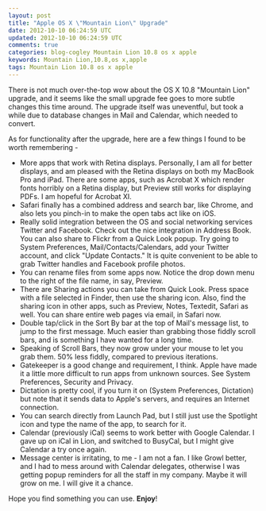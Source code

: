 ```yaml
---           
layout: post
title: "Apple OS X \"Mountain Lion\" Upgrade"
date: 2012-10-10 06:24:59 UTC
updated: 2012-10-10 06:24:59 UTC
comments: true
categories: blog-cogley Mountain Lion 10.8 os x apple
keywords: Mountain Lion,10.8,os x,apple
tags: Mountain Lion 10.8 os x apple
---
```

 

There is not much over-the-top wow about the OS X 10.8 "Mountain Lion" upgrade, and it seems like the small upgrade fee goes to more subtle changes this time around. The upgrade itself was uneventful, but took a while due to database changes in Mail and Calendar, which needed to convert.


As for functionality after the upgrade, here are a few things I found to be worth remembering - 

- More apps that work with Retina displays. Personally, I am all for better displays, and am pleased with the Retina displays on both my MacBook Pro and iPad. There are some apps, such as Acrobat X which render fonts horribly on a Retina display, but Preview still works for displaying PDFs. I am hopeful for Acrobat XI.
- Safari finally has a combined address and search bar, like Chrome, and also lets you pinch-in to make the open tabs act like on iOS. 
- Really solid integration between the OS and social networking services Twitter and Facebook. Check out the nice integration in Address Book. You can also share to Flickr from a Quick Look popup. Try going to System Preferences, Mail/Contacts/Calendars, add your Twitter account, and click "Update Contacts." It is quite convenient to be able to grab Twitter handles and Facebook profile photos. 
- You can rename files from some apps now. Notice the drop down menu to the right of the file name, in say, Preview.
- There are Sharing actions you can take from Quick Look. Press space with a file selected in Finder, then use the sharing icon. Also, find the sharing icon in other apps, such as Preview, Notes, Textedit, Safari as well. You can share entire web pages via email, in Safari now. 
- Double tap/click in the Sort By bar at the top of Mail's message list, to jump to the first message. Much easier than grabbing those fiddly scroll bars, and is something I have wanted for a long time. 
- Speaking of Scroll Bars, they now grow under your mouse to let you grab them. 50% less fiddly, compared to previous iterations. 
- Gatekeeper is a good change and requirement, I think. Apple have made it a little more difficult to run apps from unknown sources. See System Preferences, Security and Privacy. 
- Dictation is pretty cool, if you turn it on (System Preferences, Dictation) but note that it sends data to Apple's servers, and requires an Internet connection. 
- You can search directly from Launch Pad, but I still just use the Spotlight icon and type the name of the app, to search for it. 
- Calendar (previously iCal) seems to work better with Google Calendar. I gave up on iCal in Lion, and switched to BusyCal, but I might give Calendar a try once again. 
- Message center is irritating, to me - I am not a fan. I like Growl better, and I had to mess around with Calendar delegates, otherwise I was getting popup reminders for all the staff in my company. Maybe it will grow on me. I will give it a chance. 

Hope you find something you can use. **Enjoy**!

